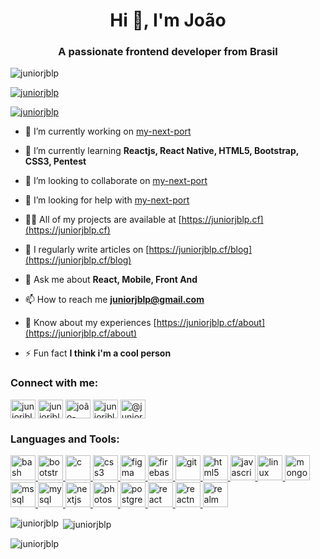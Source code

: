 <h1 align="center">Hi 👋, I'm João</h1>
<h3 align="center">A passionate frontend developer from Brasil</h3>

<p align="left" width="100px"> <img src="https://komarev.com/ghpvc/?username=juniorjblp&label=Profile%20views&color=0e75b6&style=flat" alt="juniorjblp" /> </p>

<p align="left" width="100px"> <a href="https://github.com/ryo-ma/github-profile-trophy"><img src="https://github-profile-trophy.vercel.app/?username=juniorjblp&theme=dracula" alt="juniorjblp" /></a> </p>

<p align="left" width="100px"> <a href="https://twitter.com/juniorjblp" target="blank"><img src="https://img.shields.io/twitter/follow/juniorjblp?logo=twitter&style=for-the-badge" alt="juniorjblp" /></a> </p>

- 🔭 I’m currently working on [my-next-port](https://juniorjblp.cf)

- 🌱 I’m currently learning **Reactjs, React Native, HTML5, Bootstrap, CSS3, Pentest**

- 👯 I’m looking to collaborate on [my-next-port](https://juniorjblp.cf)

- 🤝 I’m looking for help with [my-next-port](https://juniorjblp.cf)

- 👨‍💻 All of my projects are available at [https://juniorjblp.cf](https://juniorjblp.cf)

- 📝 I regularly write articles on [https://juniorjblp.cf/blog](https://juniorjblp.cf/blog)

- 💬 Ask me about **React, Mobile, Front And**

- 📫 How to reach me **juniorjblp@gmail.com**

- 📄 Know about my experiences [https://juniorjblp.cf/about](https://juniorjblp.cf/about)

- ⚡ Fun fact **I think i'm a cool person**

<h3 align="left">Connect with me:</h3>
<p align="left">
<a href="https://codepen.io/juniorjblp" target="blank"><img align="center" src="https://cdn.jsdelivr.net/npm/simple-icons@3.0.1/icons/codepen.svg" alt="juniorjblp" height="30" width="40" /></a>
<a href="https://twitter.com/juniorjblp" target="blank"><img align="center" src="https://cdn.jsdelivr.net/npm/simple-icons@3.0.1/icons/twitter.svg" alt="juniorjblp" height="30" width="40" /></a>
<a href="https://linkedin.com/in/joão-batista-1879801a7" target="blank"><img align="center" src="https://cdn.jsdelivr.net/npm/simple-icons@3.0.1/icons/linkedin.svg" alt="joão-batista-1879801a7" height="30" width="40" /></a>
<a href="https://fb.com/juniorjblp" target="blank"><img align="center" src="https://cdn.jsdelivr.net/npm/simple-icons@3.0.1/icons/facebook.svg" alt="juniorjblp" height="30" width="40" /></a>
<a href="https://instagram.com/@juniorjblp" target="blank"><img align="center" src="https://cdn.jsdelivr.net/npm/simple-icons@3.0.1/icons/instagram.svg" alt="@juniorjblp" height="30" width="40" /></a>
</p>

<h3 align="left">Languages and Tools:</h3>
<p align="left">  <a href="https://www.gnu.org/software/bash/" target="_blank"> <img src="https://www.vectorlogo.zone/logos/gnu_bash/gnu_bash-icon.svg" alt="bash" width="40" height="40"/> </a> <a href="https://getbootstrap.com" target="_blank"> <img src="https://devicons.github.io/devicon/devicon.git/icons/bootstrap/bootstrap-plain.svg" alt="bootstrap" width="40" height="40"/> </a> <a href="https://www.cprogramming.com/" target="_blank"> <img src="https://devicons.github.io/devicon/devicon.git/icons/c/c-original.svg" alt="c" width="40" height="40"/> </a> <a href="https://www.w3schools.com/css/" target="_blank"> <img src="https://devicons.github.io/devicon/devicon.git/icons/css3/css3-original-wordmark.svg" alt="css3" width="40" height="40"/> </a> <a href="https://www.figma.com/" target="_blank"> <img src="https://www.vectorlogo.zone/logos/figma/figma-icon.svg" alt="figma" width="40" height="40"/> </a> <a href="https://firebase.google.com/" target="_blank"> <img src="https://www.vectorlogo.zone/logos/firebase/firebase-icon.svg" alt="firebase" width="40" height="40"/> </a> <a href="https://git-scm.com/" target="_blank"> <img src="https://www.vectorlogo.zone/logos/git-scm/git-scm-icon.svg" alt="git" width="40" height="40"/> </a> <a href="https://www.w3.org/html/" target="_blank"> <img src="https://devicons.github.io/devicon/devicon.git/icons/html5/html5-original-wordmark.svg" alt="html5" width="40" height="40"/> </a> <a href="https://developer.mozilla.org/en-US/docs/Web/JavaScript" target="_blank"> <img src="https://devicons.github.io/devicon/devicon.git/icons/javascript/javascript-original.svg" alt="javascript" width="40" height="40"/> </a> <a href="https://www.linux.org/" target="_blank"> <img src="https://devicons.github.io/devicon/devicon.git/icons/linux/linux-original.svg" alt="linux" width="40" height="40"/> </a> <a href="https://www.mongodb.com/" target="_blank"> <img src="https://devicons.github.io/devicon/devicon.git/icons/mongodb/mongodb-original-wordmark.svg" alt="mongodb" width="40" height="40"/> </a> <a href="https://www.microsoft.com/en-us/sql-server" target="_blank"> <img src="https://cdn.worldvectorlogo.com/logos/microsoft-sql-server.svg" alt="mssql" width="40" height="40"/> </a> <a href="https://www.mysql.com/" target="_blank"> <img src="https://devicons.github.io/devicon/devicon.git/icons/mysql/mysql-original-wordmark.svg" alt="mysql" width="40" height="40"/> </a> <a href="https://nextjs.org/" target="_blank"> <img src="https://cdn.worldvectorlogo.com/logos/nextjs-3.svg" alt="nextjs" width="40" height="40"/> </a> <a href="https://www.photoshop.com/en" target="_blank"> <img src="https://devicons.github.io/devicon/devicon.git/icons/photoshop/photoshop-plain.svg" alt="photoshop" width="40" height="40"/> </a> <a href="https://www.postgresql.org" target="_blank"> <img src="https://devicons.github.io/devicon/devicon.git/icons/postgresql/postgresql-original-wordmark.svg" alt="postgresql" width="40" height="40"/> </a> <a href="https://reactjs.org/" target="_blank"> <img src="https://devicons.github.io/devicon/devicon.git/icons/react/react-original-wordmark.svg" alt="react" width="40" height="40"/> </a> <a href="https://reactnative.dev/" target="_blank"> <img src="https://reactnative.dev/img/header_logo.svg" alt="reactnative" width="40" height="40"/> </a> <a href="https://realm.io/" target="_blank"> <img src="https://raw.githubusercontent.com/bestofjs/bestofjs-webui/8665e8c267a0215f3159df28b33c365198101df5/public/logos/realm.svg" alt="realm" width="40" height="40"/> </a> </p>

<p><img align="left" src="https://github-readme-stats.vercel.app/api/top-langs?username=juniorjblp&show_icons=true&locale=en&layout=compact&theme=dracula" alt="juniorjblp" /></p>

<p>&nbsp;<img align="center" src="https://github-readme-stats.vercel.app/api?username=juniorjblp&show_icons=true&locale=en&theme=dracula" alt="juniorjblp" /></p>

<p><img align="center" src="https://github-readme-streak-stats.herokuapp.com/?user=juniorjblp&theme=dracula" alt="juniorjblp" /></p>


